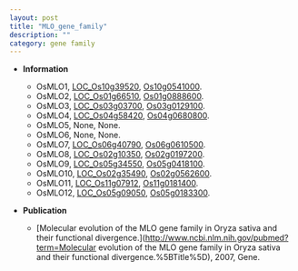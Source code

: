 ```yaml
---
layout: post
title: "MLO_gene_family"
description: ""
category: gene family
---
```


* **Information**  
    + OsMLO1, [LOC_Os10g39520](http://rice.uga.edu/cgi-bin/ORF_infopage.cgi?orf=LOC_Os10g39520), [Os10g0541000](http://rapdb.dna.affrc.go.jp/viewer/gbrowse_details/irgsp1?name=Os10g0541000).
    + OsMLO2, [LOC_Os01g66510](http://rice.uga.edu/cgi-bin/ORF_infopage.cgi?orf=LOC_Os01g66510), [Os01g0888600](http://rapdb.dna.affrc.go.jp/viewer/gbrowse_details/irgsp1?name=Os01g0888600).
    + OsMLO3, [LOC_Os03g03700](http://rice.uga.edu/cgi-bin/ORF_infopage.cgi?orf=LOC_Os03g03700), [Os03g0129100](http://rapdb.dna.affrc.go.jp/viewer/gbrowse_details/irgsp1?name=Os03g0129100).
    + OsMLO4, [LOC_Os04g58420](http://rice.uga.edu/cgi-bin/ORF_infopage.cgi?orf=LOC_Os04g58420), [Os04g0680800](http://rapdb.dna.affrc.go.jp/viewer/gbrowse_details/irgsp1?name=Os04g0680800).
    + OsMLO5, None, None.
    + OsMLO6, None, None.
    + OsMLO7, [LOC_Os06g40790](http://rice.uga.edu/cgi-bin/ORF_infopage.cgi?orf=LOC_Os06g40790), [Os06g0610500](http://rapdb.dna.affrc.go.jp/viewer/gbrowse_details/irgsp1?name=Os06g0610500).
    + OsMLO8, [LOC_Os02g10350](http://rice.uga.edu/cgi-bin/ORF_infopage.cgi?orf=LOC_Os02g10350), [Os02g0197200](http://rapdb.dna.affrc.go.jp/viewer/gbrowse_details/irgsp1?name=Os02g0197200).
    + OsMLO9, [LOC_Os05g34550](http://rice.uga.edu/cgi-bin/ORF_infopage.cgi?orf=LOC_Os05g34550), [Os05g0418100](http://rapdb.dna.affrc.go.jp/viewer/gbrowse_details/irgsp1?name=Os05g0418100).
    + OsMLO10, [LOC_Os02g35490](http://rice.uga.edu/cgi-bin/ORF_infopage.cgi?orf=LOC_Os02g35490), [Os02g0562600](http://rapdb.dna.affrc.go.jp/viewer/gbrowse_details/irgsp1?name=Os02g0562600).
    + OsMLO11, [LOC_Os11g07912](http://rice.uga.edu/cgi-bin/ORF_infopage.cgi?orf=LOC_Os11g07912), [Os11g0181400](http://rapdb.dna.affrc.go.jp/viewer/gbrowse_details/irgsp1?name=Os11g0181400).
    + OsMLO12, [LOC_Os05g09050](http://rice.uga.edu/cgi-bin/ORF_infopage.cgi?orf=LOC_Os05g09050), [Os05g0183300](http://rapdb.dna.affrc.go.jp/viewer/gbrowse_details/irgsp1?name=Os05g0183300).

* **Publication**  
    + [Molecular evolution of the MLO gene family in Oryza sativa and their functional divergence.](http://www.ncbi.nlm.nih.gov/pubmed?term=Molecular evolution of the MLO gene family in Oryza sativa and their functional divergence.%5BTitle%5D), 2007, Gene.


